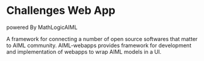 # Challenges Web App
powered By MathLogicAIML

A framework for connecting a number of open source softwares that matter to AIML community. 
AIML-webapps provides framework for development and implementation of webapps to wrap AIML models in a UI.
